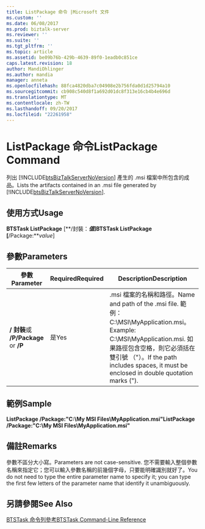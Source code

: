 ```yaml
---
title: ListPackage 命令 |Microsoft 文件
ms.custom: ''
ms.date: 06/08/2017
ms.prod: biztalk-server
ms.reviewer: ''
ms.suite: ''
ms.tgt_pltfrm: ''
ms.topic: article
ms.assetid: be09b76b-429b-4639-89f0-1eadb0c851ce
caps.latest.revision: 18
author: MandiOhlinger
ms.author: mandia
manager: anneta
ms.openlocfilehash: 88fca4820dba7c04908e2b756fda0d1d25794a10
ms.sourcegitcommit: cb908c540d8f1a692d01dc8f313e16cb4b4e696d
ms.translationtype: MT
ms.contentlocale: zh-TW
ms.lasthandoff: 09/20/2017
ms.locfileid: "22261958"
---
```

# <a name="listpackage-command"></a><span data-ttu-id="f823c-102">ListPackage 命令</span><span class="sxs-lookup"><span data-stu-id="f823c-102">ListPackage Command</span></span>
<span data-ttu-id="f823c-103">列出 [!INCLUDE[btsBizTalkServerNoVersion](../includes/btsbiztalkservernoversion-md.md)] 產生的 .msi 檔案中所包含的成品。</span><span class="sxs-lookup"><span data-stu-id="f823c-103">Lists the artifacts contained in an .msi file generated by [!INCLUDE[btsBizTalkServerNoVersion](../includes/btsbiztalkservernoversion-md.md)].</span></span>  
  
## <a name="usage"></a><span data-ttu-id="f823c-104">使用方式</span><span class="sxs-lookup"><span data-stu-id="f823c-104">Usage</span></span>  
 <span data-ttu-id="f823c-105">**BTSTask ListPackage** [**/封裝：***值*]</span><span class="sxs-lookup"><span data-stu-id="f823c-105">**BTSTask ListPackage** [**/Package:***value*]</span></span>  
  
## <a name="parameters"></a><span data-ttu-id="f823c-106">參數</span><span class="sxs-lookup"><span data-stu-id="f823c-106">Parameters</span></span>  
  
|<span data-ttu-id="f823c-107">參數</span><span class="sxs-lookup"><span data-stu-id="f823c-107">Parameter</span></span>|<span data-ttu-id="f823c-108">Required</span><span class="sxs-lookup"><span data-stu-id="f823c-108">Required</span></span>|<span data-ttu-id="f823c-109">Description</span><span class="sxs-lookup"><span data-stu-id="f823c-109">Description</span></span>|  
|---------------|--------------|-----------------|  
|<span data-ttu-id="f823c-110">**/ 封裝**或  **/P**</span><span class="sxs-lookup"><span data-stu-id="f823c-110">**/Package** or **/P**</span></span>|<span data-ttu-id="f823c-111">是</span><span class="sxs-lookup"><span data-stu-id="f823c-111">Yes</span></span>|<span data-ttu-id="f823c-112">.msi 檔案的名稱和路徑。</span><span class="sxs-lookup"><span data-stu-id="f823c-112">Name and path of the .msi file.</span></span> <span data-ttu-id="f823c-113">範例： C:\MSI\MyApplication.msi。</span><span class="sxs-lookup"><span data-stu-id="f823c-113">Example: C:\MSI\MyApplication.msi.</span></span> <span data-ttu-id="f823c-114">如果路徑包含空格，則它必須括在雙引號 （"）。</span><span class="sxs-lookup"><span data-stu-id="f823c-114">If the path includes spaces, it must be enclosed in double quotation marks (").</span></span>|  
  
## <a name="sample"></a><span data-ttu-id="f823c-115">範例</span><span class="sxs-lookup"><span data-stu-id="f823c-115">Sample</span></span>  
 <span data-ttu-id="f823c-116">**ListPackage /Package:"C:\My MSI Files\MyApplication.msi"**</span><span class="sxs-lookup"><span data-stu-id="f823c-116">**ListPackage /Package:"C:\My MSI Files\MyApplication.msi"**</span></span>  
  
## <a name="remarks"></a><span data-ttu-id="f823c-117">備註</span><span class="sxs-lookup"><span data-stu-id="f823c-117">Remarks</span></span>  
 <span data-ttu-id="f823c-118">參數不區分大小寫。</span><span class="sxs-lookup"><span data-stu-id="f823c-118">Parameters are not case-sensitive.</span></span> <span data-ttu-id="f823c-119">您不需要輸入整個參數名稱來指定它；您可以輸入參數名稱的前幾個字母，只要能明確識別就好了。</span><span class="sxs-lookup"><span data-stu-id="f823c-119">You do not need to type the entire parameter name to specify it; you can type the first few letters of the parameter name that identify it unambiguously.</span></span>  
  
## <a name="see-also"></a><span data-ttu-id="f823c-120">另請參閱</span><span class="sxs-lookup"><span data-stu-id="f823c-120">See Also</span></span>  
 [<span data-ttu-id="f823c-121">BTSTask 命令列參考</span><span class="sxs-lookup"><span data-stu-id="f823c-121">BTSTask Command-Line Reference</span></span>](../core/btstask-command-line-reference.md)